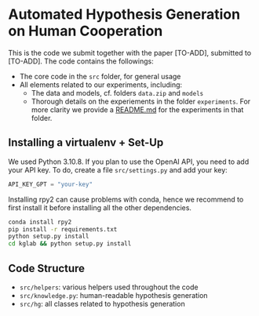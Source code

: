 # Automated Hypothesis Generation on Human Cooperation

This is the code we submit together with the paper [TO-ADD], submitted to [TO-ADD]. The code contains the followings:
- The core code in the `src` folder, for general usage
- All elements related to our experiments, including:
    * The data and models, cf. folders `data.zip` and `models`
    * Thorough details on the experiements in the folder `experiments`. For more clarity we provide a [README.md](./experiments/README.md) for the experiments in that folder.


## Installing a virtualenv + Set-Up

We used Python 3.10.8. If you plan to use the OpenAI API, you need to add your API key. To do, create a file `src/settings.py` and add your key:
```python
API_KEY_GPT = "your-key"
```

Installing rpy2 can cause problems with conda, hence we recommend to first install it before installing all the other dependencies.

```bash
conda install rpy2
pip install -r requirements.txt
python setup.py install
cd kglab && python setup.py install
```

## Code Structure

- `src/helpers`: various helpers used throughout the code
- `src/knowledge.py`: human-readable hypothesis generation
- `src/hg`: all classes related to hypothesis generation